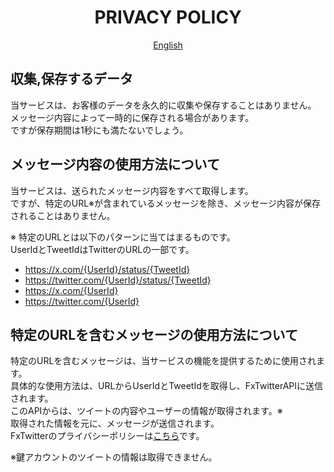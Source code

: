 <div align="center">
  <h1>PRIVACY POLICY</h1>
  
  [English](privacy-policy.md)
</div>

## 収集,保存するデータ
当サービスは、お客様のデータを永久的に収集や保存することはありません。<br />
メッセージ内容によって一時的に保存される場合があります。<br />
ですが保存期間は1秒にも満たないでしょう。

## メッセージ内容の使用方法について
当サービスは、送られたメッセージ内容をすべて取得します。<br />
ですが、特定のURL※が含まれているメッセージを除き、メッセージ内容が保存されることはありません。<br />


※ 特定のURLとは以下のパターンに当てはまるものです。<br />
UserIdとTweetIdはTwitterのURLの一部です。<br />
- https://x.com/{UserId}/status/{TweetId}
- https://twitter.com/{UserId}/status/{TweetId}
- https://x.com/{UserId}
- https://twitter.com/{UserId}

## 特定のURLを含むメッセージの使用方法について
特定のURLを含むメッセージは、当サービスの機能を提供するために使用されます。<br />
具体的な使用方法は、URLからUserIdとTweetIdを取得し、FxTwitterAPIに送信されます。<br />
このAPIからは、ツイートの内容やユーザーの情報が取得されます。※<br />
取得された情報を元に、メッセージが送信されます。<br />
FxTwitterのプライバシーポリシーは[こちら](https://github.com/FixTweet/FixTweet#built-with-privacy-in-mind)です。<br />


※鍵アカウントのツイートの情報は取得できません。